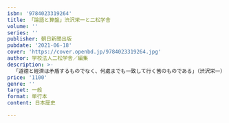 ```yaml
---
isbn: '9784023319264'
title: 「論語と算盤」渋沢栄一と二松学舎
volume: ''
series: ''
publisher: 朝日新聞出版
pubdate: '2021-06-18'
cover: 'https://cover.openbd.jp/9784023319264.jpg'
author: 学校法人二松学舎／編集
description: >-
  「道德と經濟は矛盾するものでなく、何處までも一致して行く筈のものである」（渋沢栄一）夏目漱石や嘉納治五郎、犬養毅らが学んだことで知られる漢学私塾・二松学舎。漢学者であり法学者でもあった創立者の三島中洲がその後を託したのは、実業家の渋沢栄一だった。本書は、三島の師だった幕末の儒家・陽明学者、山田方谷まで遡って三島と渋沢を結んだ陽明学の系譜、またこれまであまり語られてこなかった教育者としての渋沢の姿などを明らかにする。
price: '1100'
genre: ''
target: 一般
format: 単行本
content: 日本歴史

---
```

